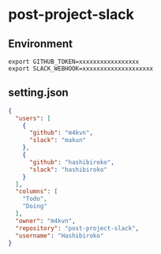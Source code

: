 # post-project-slack

## Environment

```shell
export GITHUB_TOKEN=xxxxxxxxxxxxxxxxx
export SLACK_WEBHOOK=xxxxxxxxxxxxxxxxxxxx
```

## setting.json

```setting.json
{
  "users": [
    {
      "github": "m4kvn",
      "slack": "makun"
    },
    {
      "github": "hashibiroko",
      "slack": "hashibiroko"
    }
  ],
  "columns": [
    "Todo",
    "Doing"
  ],
  "owner": "m4kvn",
  "repository": "post-project-slack",
  "username": "Hashibiroko"
}
```
